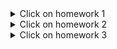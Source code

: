 <details>
  <summary>Click on homework 1</summary>
  
## Postman HW 1:
___

✅EP_1\
Method: GET\
EndPoint: /get_method\
request url params:\
name: str\
age: int\
 ***response:***\
[
    “Str”,\
    “Str”\
]
___
✅EP_2\
Method: POST\
EndPoint: /user_info_3\
request form data:\
name: str\
age: int\
salary: int\

***response:***\ 
{'name': name,\
          'age': age,\
          'salary': salary,\
          'family': {'children': [['Alex', 24], ['Kate', 12]],\
                     'u_salary_1_5_year': salary * 4}}
___
✅EP_3\
Method: GET\
EndPoint: /object_info_1\
request url params:\ 
 name: str\
 age: int\
 weight: int\
\
***response:***\ 
{'name': name,\
          'age': age,\
          'daily_food': weight * 0.012,\
          'daily_sleep': weight * 2.5}
 ___
✅EP_4\
Method: GET\
EndPoint: /object_info_2\
request url params:\ 
name: str\
age: int\
salary: int\
\
***response:***\
{'start_qa_salary': salary,\
          'qa_salary_after_6_months': salary * 2,\
          'qa_salary_after_12_months': salary * 2.7,\
          'qa_salary_after_1.5_year': salary * 3.3,\
          'qa_salary_after_3.5_years': salary * 3.8,\
          'person': {'u_name': [user_name, salary, age],\
                     'u_age': age,\
                     'u_salary_5_years': salary * 4.2}
          }
___
✅EP_5\
Method: GET\
EndPoint: /object_info_3\
request url params:\
name: str\
age: int\
salary: int\
\
***response:***\
{'name': name,\
          'age': age,\
          'salary': salary,\
          'family': {'children': [['Alex', 24], ['Kate', 12]],\
                     'pets': {'cat':{'name':'Sunny',\
                                     'age': 3},\
                              'dog':{'name':'Luky',\
                                     'age': 4}},\
                     'u_salary_1_5_year': salary * 4}
          }
 ___
✅EP_6\
Method: GET\
EndPoint: /object_info_4\
request url params:\ 
 name: str\
 age: int\
 salary: int\
\
***response:***\
{'name': name,\
          'age': int(age),\
          'salary': [salary, str(salary * 2), str(salary * 3)]}
___
✅EP_7\
Method: POST\
EndPoint: /user_info_2\
request form data:\
name: str\
age: int\
salary: int\
\
***response:***\
{'start_qa_salary': salary,\
          'qa_salary_after_6_months': salary * 2,\
          'qa_salary_after_12_months': salary * 2.7,\
          'qa_salary_after_1.5_year': salary * 3.3,\
          'qa_salary_after_3.5_years': salary * 3.8,\
          'person': {'u_name': [user_name, salary, age],\
                     'u_age': age,\
                     'u_salary_5_years': salary * 4.2}
          }
</details>


<details>
<summary>Click on homework 2</summary>
  
 1️⃣ http://162.55.220.72:5005/first  
1. Отправить запрос  
2. Статус код 200  
3. Проверить, что в body приходит правильный string  
___
 2️⃣ http://162.55.220.72:5005/user_info_3  
1. Отправить запрос.  
2. Статус код 200  
3. Спарсить response body в json.  
4. Проверить, что name в ответе равно name s request (name вбить руками.)  
5. Проверить, что age в ответе равно age s request (age вбить руками.)  
6. Проверить, что salary в ответе равно salary s request (salary вбить руками.)  
7. Спарсить request.  
8. Проверить, что name в ответе равно name s request (name забрать из request.)  
9. Проверить, что age в ответе равно age s request (age забрать из request.)  
10. Проверить, что salary в ответе равно salary s request (salary забрать из request.)  
11. Вывести в консоль параметр family из response.  
12. Проверить что u_salary_1_5_year в ответе равно salary*4 (salary забрать из request)  
___
 3️⃣ http://162.55.220.72:5005/object_info_3
1. Отправить запрос.  
2. Статус код 200  
3. Спарсить response body в json.  
4. Спарсить request  
5. Проверить, что name в ответе равно name s request (name забрать из request.)  
6. Проверить, что age в ответе равно age s request (age забрать из request.)  
7. Проверить, что salary в ответе равно salary s request (salary забрать из request.)  
8. Вывести в консоль параметр family из response.  
9. Проверить, что у параметра dog есть параметры name.  
10. Проверить, что у параметра dog есть параметры age.  
11. Проверить, что параметр name имеет значение Luky.  
12. Проверить, что параметр age имеет значение 4.  
___
 4️⃣ http://162.55.220.72:5005/object_info_4
1. Отправить запрос.  
2. Статус код 200  
3. Спарсить response body в json.  
4. Спарсить request.  
5. Проверить, что name в ответе равно name s request (name забрать из request.)  
6. Проверить, что age в ответе равно age из request (age забрать из request.)  
7. Вывести в консоль параметр salary из request.  
8. Вывести в консоль параметр salary из response.  
9. Вывести в консоль 0-й элемент параметра salary из response.  
10. Вывести в консоль 1-й элемент параметра salary параметр salary из response.  
11. Вывести в консоль 2-й элемент параметра salary параметр salary из response.  
12. Проверить, что 0-й элемент параметра salary равен salary из request (salary забрать из request.)  
13. Проверить, что 1-й элемент параметра salary равен salary*2 из request (salary забрать из request.)  
14. Проверить, что 2-й элемент параметра salary равен salary*3 из request (salary забрать из request.)  
15. Создать в окружении переменную name  
16. Создать в окружении переменную age  
17. Создать в окружении переменную salary  
18. Передать в окружение переменную name 
19. Передать в окружение переменную age  
20. Передать в окружение переменную salary  
21. Написать цикл который выведет в консоль по порядку элементы списка из параметра salary  
___
 5️⃣ http://162.55.220.72:5005/user_info_2
1. Вставить параметр salary из окружения в request  
2. Вставить параметр age из окружения в age  
3. Вставить параметр name из окружения в name  
4. Отправить запрос.  
5. Статус код 200  
6. Спарсить response body в json.  
7. Спарсить request.  
8. Проверить, что json response имеет параметр start_qa_salary  
9. Проверить, что json response имеет параметр qa_salary_after_6_months  
10. Проверить, что json response имеет параметр qa_salary_after_12_months  
11. Проверить, что json response имеет параметр qa_salary_after_1.5_year  
12. Проверить, что json response имеет параметр qa_salary_after_3.5_years  
13. Проверить, что json response имеет параметр person  
14. Проверить, что параметр start_qa_salary равен salary из request (salary забрать из request.)  
15. Проверить, что параметр qa_salary_after_6_months равен salary*2 из request (salary забрать из request.)  
16. Проверить, что параметр qa_salary_after_12_months равен salary*2.7 из request (salary забрать из request.)  
17. Проверить, что параметр qa_salary_after_1.5_year равен salary*3.3 из request (salary забрать из request.)  
18. Проверить, что параметр qa_salary_after_3.5_years равен salary*3.8 из request (salary забрать из request.)   
19. Проверить, что в параметре person, 1-й элемент из u_name равен salary из request (salary забрать из request.)  
20. Проверить, что что параметр u_age равен age из request (age забрать из request.)  
21. Проверить, что параметр u_salary_5_years равен salary*4.2 из request (salary забрать из request.)  
22. ***Написать цикл который выведет в консоль по порядку элементы списка из параметра person.  
___ 
</details>
<details>
<summary>Click on homework 3</summary>
  
                                                                     1️⃣  
  
                                                                     1️⃣  
  
+  http://162.55.220.72:5005/login  
Необходимо залогиниться    
POST  
login : str (кроме /)  
password : str  
Приходящий токен необходимо передать во все остальные запросы.    
дальше все запросы требуют наличие токена.  
___
                                                                     2️⃣  
  
+ http://162.55.220.72:5005/user_info  
req. (RAW JSON)  
POST  
age: int  
salary: int  
name: str  
auth_token  
resp:  
{'start_qa_salary':salary,  
 'qa_salary_after_6_months': salary * 2,  
 'qa_salary_after_12_months': salary * 2.9,  
 'person': {'u_name':[user_name, salary, age],  
                                'u_age':age,  
                                'u_salary_1.5_year': salary * 4}  
                                }  
Тесты:  
1) Статус код 200  
2) Проверка структуры json в response.  
3) В ответе указаны коэффициенты умножения salary, напишите тесты по проверке правильности результата перемножения на коэффициент.  
4) Достать значение из поля 'u_salary_1.5_year' и передать в поле salary запроса http://162.55.220.72:5005/get_test_user  
___
                                                                    3️⃣  
  
+ http://162.55.220.72:5005/new_data  
req.  
POST  
age: int  
salary: int  
name: str  
auth_token  
  
Resp.  
{'name':name,  
  'age': int(age),  
  'salary': [salary, str(salary*2), str(salary*3)]}  
Тесты:  
1) Статус код 200  
2) Проверка структуры json в ответе.  
3) В ответе указаны коэффициенты умножения salary, напишите тесты по проверке правильности результата перемножения на коэффициент.  
4) проверить, что 2-й элемент массива salary больше 1-го и 0-го  
___
                                                                    4️⃣  
  
+ http://162.55.220.72:5005/test_pet_info  
req.  
POST  
age: int  
weight: int  
name: str  
auth_token  
Resp.  
{'name': name,  
 'age': age,  
 'daily_food':weight * 0.012,  
 'daily_sleep': weight * 2.5}  
  
Тесты:  
1) Статус код 200  
2) Проверка структуры json в ответе.  
3) В ответе указаны коэффициенты умножения weight, напишите тесты по проверке правильности результата перемножения на коэффициент.  
___
                                                                  5️⃣  
  
+ http://162.55.220.72:5005/get_test_user  
req.  
POST  
age: int  
salary: int  
name: str  
auth_token  
  
Resp.  
{'name': name,  
 'age':age,  
 'salary': salary,  
 'family':{'children':[['Alex', 24],['Kate', 12]],  
 'u_salary_1.5_year': salary * 4}  
  }  
  
Тесты:  
1) Статус код 200  
2) Проверка структуры json в ответе.  
3) Проверить что значение поля name = значению переменной name из окружения  
4) Проверить что значение поля age в ответе соответствует отправленному в запросе значению поля age  
___
                                                                6️⃣  
  
+ http://162.55.220.72:5005/currency  
req.  
POST  
auth_token  
  
Resp. Передаётся список массив объектов.  
[  
{"Cur_Abbreviation": str,  
 "Cur_ID": int,  
 "Cur_Name": str  
}  
…  
{"Cur_Abbreviation": str,  
 "Cur_ID": int,  
 "Cur_Name": str  
}  
]  
  
Тесты:  
1) Можете взять любой объект из присланного списка, используйте js random.  
В объекте возьмите Cur_ID и передать через окружение в следующий запрос.  
 ___
                                                              7️⃣  
  
+ http://162.55.220.72:5005/curr_byn  
req.  
POST  
auth_token  
curr_code: int  
  
Resp.  
{  
    "Cur_Abbreviation": str  
    "Cur_ID": int,  
    "Cur_Name": str,  
    "Cur_OfficialRate": float,  
    "Cur_Scale": int,  
    "Date": str  
}  
Тесты:  
1) Статус код 200  
2) Проверка структуры json в ответе.   
1) ***получить список валют  
2) итерировать список валют  
3) в каждой итерации отправлять запрос на сервер для получения курса каждой валюты  
4) если возвращается 500 код, переходим к следующей итреации  
5) если получаем 200 код, проверяем response json на наличие поля "Cur_OfficialRate"  
6) если поле есть, пишем в консоль инфу про фалюту в виде response  
{  
    "Cur_Abbreviation": str  
    "Cur_ID": int,  
    "Cur_Name": str,  
    "Cur_OfficialRate": float,  
    "Cur_Scale": int,  
    "Date": str  
}  
7) переходим к следующей итерации  
</details>
